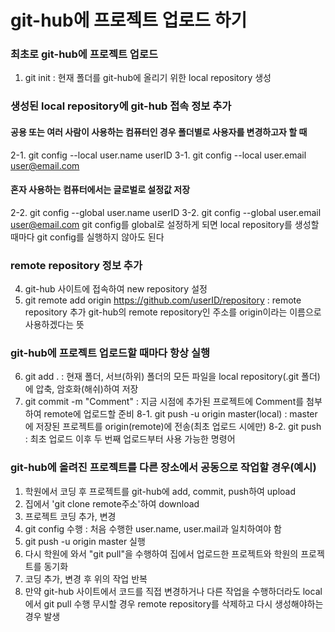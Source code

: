 # git-hub에 프로젝트 업로드 하기


### 최초로 git-hub에 프로젝트 업로드
1. git init : 현재 폴더를 git-hub에 올리기 위한 local repository 생성

### 생성된 local repository에 git-hub 접속 정보 추가
#### 공용 또는 여러 사람이 사용하는 컴퓨터인 경우 폴더별로 사용자를 변경하고자 할 때
2-1. git config --local user.name userID
3-1. git config --local user.email user@email.com
#### 혼자 사용하는 컴퓨터에서는 글로벌로 설정값 저장
2-2. git config --global user.name userID
3-2. git config --global user.email user@email.com
	git config를 global로 설정하게 되면 local repository를 생성할 때마다 git config를 실행하지 않아도 된다

### remote repository 정보 추가
4. git-hub 사이트에 접속하여 new repository 설정
5. git remote add origin https://github.com/userID/repository : remote repository 추가
	git-hub의 remote repository인 주소를 origin이라는 이름으로 사용하겠다는 뜻

### git-hub에 프로젝트 업로드할 때마다 항상 실행
6. git add . : 현재 폴더, 서브(하위) 폴더의 모든 파일을 local repository(.git 폴더)에 압축, 암호화(해쉬)하여 저장
7. git commit -m "Comment" : 지금 시점에 추가된 프로젝트에 Comment를 첨부하여 remote에 업로드할 준비
8-1. git push -u origin master(local) : master에 저장된 프로젝트를 origin(remote)에 전송(최초 업로드 시에만)
8-2. git push : 최초 업로드 이후 두 번째 업로드부터 사용 가능한 명령어

### git-hub에 올려진 프로젝트를 다른 장소에서 공동으로 작업할 경우(예시)
1. 학원에서 코딩 후 프로젝트를 git-hub에 add, commit, push하여 upload
2. 집에서 'git clone remote주소'하여 download
3. 프로젝트 코딩 추가, 변경
4. git config 수행 : 처음 수행한 user.name, user.mail과 일치하여야 함
5. git push -u origin master 실행
6. 다시 학원에 와서 "git pull"을 수행하여 집에서 업로드한 프로젝트와 학원의 프로젝트를 동기화
7. 코딩 추가, 변경 후 위의 작업 반복
8. 만약 git-hub 사이트에서 코드를 직접 변경하거나 다른 작업을 수행하더라도 local에서 git pull 수행
	무시할 경우 remote repository를 삭제하고 다시 생성해야하는 경우 발생